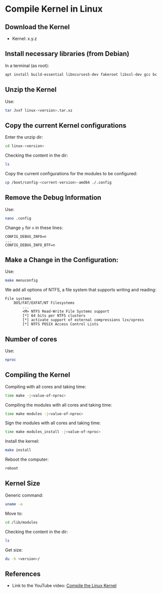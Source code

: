 # Compile Kernel in Linux

## Download the Kernel

* Kernel: x.y.z

## Install necessary libraries (from Debian)

In a terminal (as root):

```bash
apt install build-essential libncurses5-dev fakeroot libssl-dev gcc bc bison flex libelf-dev kmod cpio rsync python3 -y
```

## Unzip the Kernel

Use:

```bash
tar Jvxf linux-<version>.tar.xz 
```

## Copy the current Kernel configurations

Enter the unzip dir:

```bash
cd linux-<version>
```

Checking the content in the dir:

```bash
ls
```

Copy the current configurations for the modules to be configured:

```bash
cp /boot/config-<current-version>-amd64 ./.config
```

## Remove the Debug Information

Use:

```bash
nano .config
```

Change `y` for `n` in these lines:

```plaintext
CONFIG_DEBUG_INFO=n
...
CONFIG_DEBUG_INFO_BTF=n
```

## Make a Change in the Configuration:

Use:

```bash
make menuconfig
```

We add all options of NTFS, a file system that supports writing and reading:

```plaintext
File systems
    DOS/FAT/EXFAT/NT Filesystems
        ...
        <M> NTFS Read-Write File Systems support
        [*] 64 bits per NTFS clusters
        [*] activate support of external compressions lzx/xpress
        [*] NTFS POSIX Access Control Lists
```

## Number of cores

Use:

```bash
nproc
```

## Compiling the Kernel

Compiling with all cores and taking time:

```bash
time make -j<value-of-nproc>
```

Compiling the modules with all cores and taking time:

```bash
time make modules -j<value-of-nproc>
```

Sign the modules with all cores and taking time:

```bash
time make modules_install -j<value-of-nproc>
```

Install the kernel:

```bash
make install
```

Reboot the computer:

```bash
reboot
```

## Kernel Size

Generic command:

```bash
uname -a
```

Move to:

```bash
cd /lib/modules
```

Checking the content in the dir:

```bash
ls
```

Get size:

```bash
du -h <version>/
```

## References

* Link to the YouTube video: [Compile the Linux Kernel](https://youtu.be/GIXjZz57KDg?si=vSULF7S9z-iLhd7m)